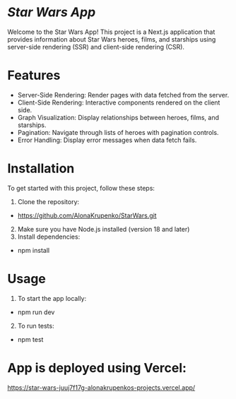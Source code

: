 # *Star Wars App*
Welcome to the Star Wars App! This project is a Next.js application that provides information about Star Wars heroes, films, and starships using server-side rendering (SSR) and client-side rendering (CSR).

# Features
- Server-Side Rendering: Render pages with data fetched from the server.
- Client-Side Rendering: Interactive components rendered on the client side.
- Graph Visualization: Display relationships between heroes, films, and starships.
- Pagination: Navigate through lists of heroes with pagination controls.
- Error Handling: Display error messages when data fetch fails.

# Installation
To get started with this project, follow these steps:
  1) Clone the repository: 
   - https://github.com/AlonaKrupenko/StarWars.git
  2) Make sure you have Node.js installed (version 18 and later)
  3) Install dependencies: 
   - npm install

# Usage
  1) To start the app locally: 
   - npm run dev
  2) To run tests: 
   - npm test

# App is deployed using Vercel:
https://star-wars-juuj7f17g-alonakrupenkos-projects.vercel.app/